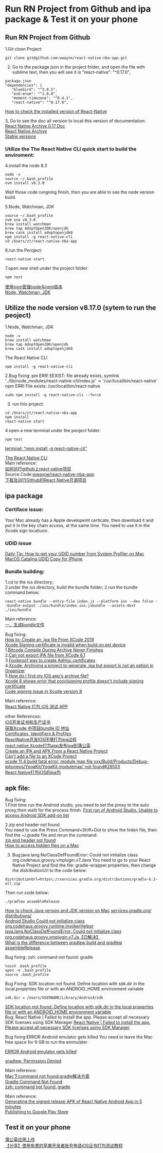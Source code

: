 # Run RN Project from Github and ipa package & Test it on your phone
## Run RN Project from Github
 1.Git cloen Project: 
 ```
 git clone git@github.com:wwayne/react-native-nba-app.git
 ```
 2. Go to the package.json in the project folder, and open the file with sublime text, then you will see it is "react-native": "^0.17.0",
 ```
 package.json
 "dependencies": {
    "bluebird": "^3.0.5",
    "es6-enum": "^1.0.0",
    "moment-timezone": "^0.4.1",
    "react-native": "^0.17.0",
 ```
 [How to check the installed version of React-Native](https://stackoverflow.com/questions/37363560/how-to-check-the-installed-version-of-react-native)   

 3, Go to see the doc all version to locat this version of documentation:   
 [React Native Archive 0.17 Doc](https://archive.reactnative.dev/docs/0.17/getting-started)  
 [React Native Archive](https://archive.reactnative.dev/versions)   
  [Stable versions](https://reactnative.dev/versions)   

### Utilize the The React Native CLI quick start to build the enviroment:
4.install the node 8.3
```
node -v
source ~/.bash_profile 
nvm install v8.3.0
```
Wait those code rungning finish, then you are able to see the node version build.  

5.Node, Watchman, JDK
```
source ~/.bash_profile
nvm use v8.3.0  
brew install watchman 
brew tap AdoptOpenJDK/openjdk 
brew cask install adoptopenjdk8
npm install -g react-native-cli 
cd /Users/zt/react-native-nba-app  
```
6.run the Peroject: 
```
react-native start

```
7.open new shell under the project folder: 
```
npm test 
```
[使用nvm管理node与npm版本](https://juejin.im/post/6844903861157642247)  
[Node, Watchman, JDK](https://archive.reactnative.dev/docs/0.17/getting-started)  


## Utilize the node version v8.17.0 (sytem to run the peoject)
1.Node, Watchman, JDK
```
node -v
brew install watchman 
brew tap AdoptOpenJDK/openjdk 
brew cask install adoptopenjdk8
```
The React Native CLI  
```
npm install -g react-native-cli
```

2.Bug fixing:  pm ERR! EEXIST: file already exists, symlink '../lib/node_modules/react-native-cli/index.js' -> '/usr/local/bin/react-native'
npm ERR! File exists: /usr/local/bin/react-native
```
sudo npm install -g react-native-cli --force
```
3. run this project:  
```
cd /Users/zt/react-native-nba-app  
npm install 
react-native start 
```
4.open a new terminal under the peoject folder:  
```
npm test 
```

[terminal: “npm install -g react-native-cli”](https://stackoverflow.com/questions/32171221/terminal-npm-install-g-react-native-cli)   


[The React Native CLI](https://archive.reactnative.dev/docs/0.17/getting-started)   
Main reference:  
[如何运行github上react native项目](https://blog.csdn.net/shiningchen322/article/details/57881920?utm_medium=distribute.pc_relevant.none-task-blog-title-6&spm=1001.2101.3001.4242)  
Source Code:[wwayne/react-native-nba-app](https://github.com/wwayne/react-native-nba-app)  
[下载及运行Github的React Native开源项目](https://blog.csdn.net/jay100500/article/details/77073225)  
## ipa package 
### Certiface issue:  
Your Mac already has a Apple developemt certicate, then download it and put it in the key chain access, at the same time. You need to use it in the Xcode sign locatiuon.

### UDID issue
[Daily Tip: How to get your UDID number from System Profiler on Mac](https://www.imore.com/daily-tip-udid-number-system-profiler-mac)  
[MacOS Catalina UDID Copy for iPhone](https://stackoverflow.com/questions/58805519/macos-catalina-udid-copy-for-iphone)  

### Bundle building: 
1.cd to the ios directory;  
2.under the ios directory, build the bundle folder;
2.run the bundle command below:
```
react-native bundle --entry-file index.js --platform ios --dev false --bundle-output ./ios/bundle/index.ios.jsbundle --assets-dest ./ios/bundle
```
Main reference:  
[一、生成bundle文件](https://juejin.cn/post/6844903639329275912)  

Bug fixing:  
[How to: Create an .ipa file From XCode 2019](https://www.youtube.com/watch?v=Wb9yQUP04zg&ab_channel=LirsTechTips)   
[Xcode Signing certificate is invalid when build on ext device](https://stackoverflow.com/questions/45803131/xcode-signing-certificate-is-invalid-when-build-on-ext-device)  
1.[Bitcode Compile During Archive Never Finishes](https://stackoverflow.com/questions/36725314/bitcode-compile-during-archive-never-finishes)   
2.[Can not export IPA file from XCode 6.1](https://stackoverflow.com/questions/27061729/can-not-export-ipa-file-from-xcode-6-1)   
3.[Foolproof way to create AdHoc certificates](https://help.installrapp.com/ios/fool-proof-way-to-create-adhoc-certificates/)   
4.[Xcode: Archiving a project to generate .ipa but export is not an option in Organizer](https://apple.stackexchange.com/questions/369987/xcode-archiving-a-project-to-generate-ipa-but-export-is-not-an-option-in-organ)  
5.[How do I find my IOS app's archive file?](https://stackoverflow.com/questions/40274739/how-do-i-find-my-ios-apps-archive-file)  
[Xcode 8 shows error that provisioning profile doesn't include signing certificate](https://stackoverflow.com/questions/39568005/xcode-8-shows-error-that-provisioning-profile-doesnt-include-signing-certificat?page=2&tab=votes#tab-top)  
[Code signing issue in Xcode version 8](https://stackoverflow.com/questions/39565906/code-signing-issue-in-xcode-version-8/54682546#54682546)  

Main reference:   
[React Native 打包 iOS 测试 APP](https://blog.whezh.com/react-native-ios-bundle/)  

other References:   
[iOS开发证书和生产证书](https://www.jianshu.com/p/63eca43c175e)  
[获取Xcode 中项目bundle ID 地址](https://blog.csdn.net/wangsun300/article/details/100045974)  
[Certificates, Identifiers & Profiles](https://developer.apple.com/account/resources/profiles/review/A3C6YCFF95)   
[ReactNative开发IOS环境打包ipa过程](https://blog.csdn.net/ywl570717586/article/details/102566658?utm_medium=distribute.pc_feed_404.none-task-blog-OPENSEARCH-9.nonecase&depth_1-utm_source=distribute.pc_feed_404.none-task-blog-OPENSEARCH-9.nonecas)  
[react native Xcode打包app发布ipa到蒲公英](https://blog.csdn.net/sinat_33134895/article/details/81703239?utm_medium=distribute.pc_relevant.none-task-blog-BlogCommendFromMachineLearnPai2-2.pc_relevant_is_cache&depth_1-utm_source=distribute.pc_relevant.none-task-blog-BlogCommendFromMachineLearnPai2-2.pc_relevant_is_cache)   
[Create an IPA and APK From a React Native Project](https://medium.com/better-programming/create-ipa-and-apk-from-react-native-72fe53c6a8db)  
[Can't add a file to an XCode Project](https://stackoverflow.com/questions/3955655/cant-add-a-file-to-an-xcode-project)   
[xcode 11.4 build fatal error: module map file xxx/Build/Products/Debug-iphoneos/YogaKit/YogaKit.modulemap' not found#28503](https://github.com/facebook/react-native/issues/28503)  
[React Native打包iOS的ipa包](https://juejin.im/post/6844903639329275912)  
  
## apk file:  
Bug fixing:  
1.First time run the Android studio, you need to set the proxy to the auto proxy,then waiit for the process finish.
[First run of Android Studio. Unable to access Android SDK add-on list](https://stackoverflow.com/questions/29878370/first-run-of-android-studio-unable-to-access-android-sdk-add-on-list)

2.zip end header not found   
You need to use the Press Command+Shift+Dot to show the hiden file, then find the ~/.gradle file and rerun the command.  
[zip end header not found](https://github.com/facebook/react-native/issues/21130)  
[How to access hidden files on a Mac](https://setapp.com/how-to/show-hidden-files-on-mac) 

3. Bug:java.lang.NoClassDefFoundError: Could not initialize class org.codehaus.groovy.vmplugin.v7.Java
You need to go to your React Native Project and find the file: gradle-wrapper.properties, then change the distributionUrl to the code below: 
```
distributionUrl=https\://services.gradle.org/distributions/gradle-6.3-all.zip
```
Then run code below:  
```
./gradlew assembleRelease
```
[How to check Java version and JDK version on Mac](https://justinbagley.rbind.io/2020/01/05/how-to-check-java-version-on-mac/)
[services.gradle.org/ distributions/](https://services.gradle.org/distributions/)  
[Android Studio Could not initialize class org.codehaus.groovy.runtime.InvokerHelper](https://stackoverflow.com/questions/35000729/android-studio-could-not-initialize-class-org-codehaus-groovy-runtime-invokerhel)  
[java.lang.NoClassDefFoundError: Could not initialize class org.codehaus.groovy.vmplugin.v7.Ja【已解决】](https://blog.csdn.net/mp624183768/article/details/107316578)  
[What is the difference between gradlew build and gradlew assembleRelease](https://stackoverflow.com/questions/40219917/what-is-the-difference-between-gradlew-build-and-gradlew-assemblerelease)  

Bug fixing:  zsh: command not found: gradle
```
touch .bash_profile
open -e .bash_profile
source .bash_profile 
```

Bug Fixing: SDK location not found. Define location with sdk.dir in the local.properties file or with an ANDROID_HOME environment variable
```
sdk.dir = /Users/USERNAME/Library/Android/sdk
```
[SDK location not found. Define location with sdk.dir in the local.properties file or with an ANDROID_HOME environment variable](https://stackoverflow.com/questions/27620262/sdk-location-not-found-define-location-with-sdk-dir-in-the-local-properties-fil)  
Bug: React Native | Failed to install the app. Please accept all necessary SDK licenses using SDK Manager
[React Native | Failed to install the app. Please accept all necessary SDK licenses using SDK Manager](https://stackoverflow.com/questions/57124607/react-native-failed-to-install-the-app-please-accept-all-necessary-sdk-licens/59249008#:~:text=Go%20to%20Configure%3ESDK%20Manager%20in%20your%20Android%20Studio.&text=And%20accept%20the%20licenses%20you,yet%20(but%20need%20to).&text=Open%20Android%20Studio%2C%20then%20click%20the%20gear%20icon%20(Configure).&text=After%20that%2C%20make%20sure%20that,Android%20SDK%20Tools%20are%20updated.)  

Bug fixing:ERROR Android emulator gets killed
You need to leave the Mac free space for 9 GB to run the emmulater  

[ERROR Android emulator gets killed](https://stackoverflow.com/questions/36841461/error-android-emulator-gets-killed?page=1&tab=votes#tab-top)   

[gradlew: Permission Denied](https://stackoverflow.com/questions/17668265/gradlew-permission-denied/17669566)  


Main reference:  
[Mac下command not found:gradle解决方案](https://www.jianshu.com/p/239a9f964ad2)  
[Gradle Command Not Found](https://stackoverflow.com/questions/37019029/gradle-command-not-found)  
[zsh: command not found: gradle](https://www.programmersought.com/article/47065021046/)  

Main reference:  
[Generating the signed release APK of React Native Android App in 5 minutes](https://www.youtube.com/watch?v=SXFnpo-6u1U&ab_channel=CodewithRaza)  
[Publishing to Google Play Store](https://reactnative.dev/docs/signed-apk-android)  
## Test it on your phone
[蒲公英应用上传](https://www.pgyer.com/doc/view/app_upload)   
[【分享】使用免费的苹果开发者账号申请iOS证书打包测试教程](https://my.oschina.net/u/4356887/blog/3384062)  